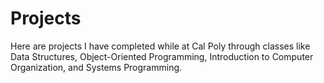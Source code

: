 # Projects
Here are projects I have completed while at Cal Poly through classes like Data Structures, Object-Oriented Programming, Introduction to Computer Organization, and Systems Programming.
